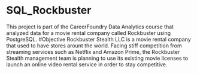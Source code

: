 # SQL_Rockbuster
This project is part of the CareerFoundry Data Analytics course that analyzed data for a movie rental company called Rockbuster using PostgreSQL.
#Objective
Rockbuster Stealth LLC is a movie rental company that used to have stores arount the world. Facing stiff competition from streaming services such as Netflix and Amazon Prime, the Rockbuster Stealth management team is planning to use its existing movie licenses to launch an online video rental service in order to stay competitive. 
